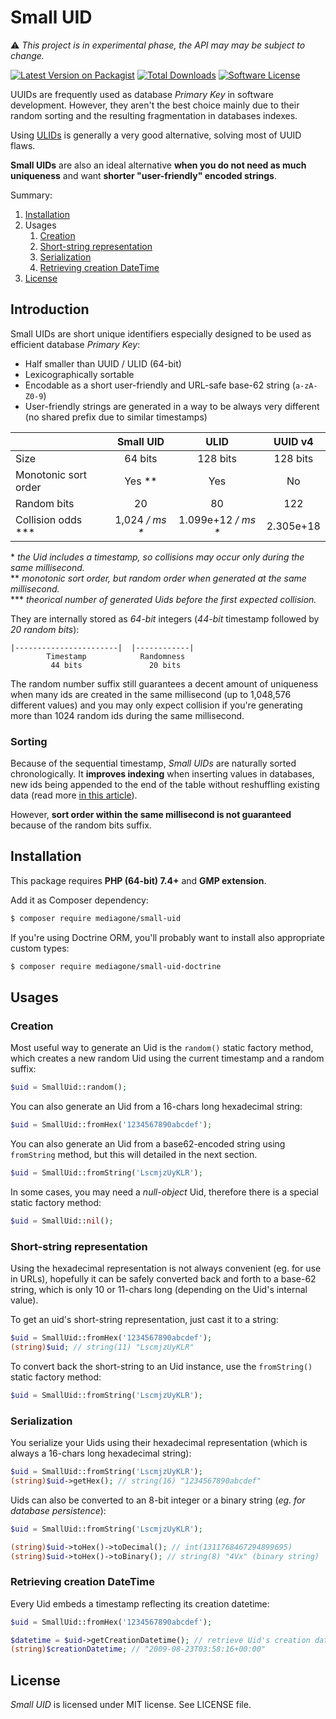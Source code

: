 # Small UID

⚠️ _This project is in experimental phase, the API may may be subject to change._

[![Latest Version on Packagist][ico-version]][link-packagist]
[![Total Downloads][ico-downloads]][link-downloads]
[![Software License][ico-license]](LICENSE)


UUIDs are frequently used as database _Primary Key_ in software development. However, they aren't the best choice mainly due to their random sorting and the resulting fragmentation in databases indexes.

Using [ULIDs](https://github.com/ulid/spec) is generally a very good alternative, solving most of UUID flaws.

**Small UIDs** are also an ideal alternative **when you do not need as much uniqueness** and want **shorter "user-friendly" encoded strings**.


Summary:
1. [Installation](#install)
2. Usages
   1. [Creation](#create)
   2. [Short-string representation](#shortstring)
   3. [Serialization](#serialize)
   4. [Retrieving creation DateTime](#datetime)
3. [License](#licence)


## Introduction

Small UIDs are short unique identifiers especially designed to be used as efficient database _Primary Key_:

- Half smaller than UUID / ULID (64-bit)
- Lexicographically sortable
- Encodable as a short user-friendly and URL-safe base-62 string (`a-zA-Z0-9`)
- User-friendly strings are generated in a way to be always very different (no shared prefix due to similar timestamps)


| |Small UID|ULID|UUID v4|
|---|:---:|:---:|:---:|
|Size|64 bits|128 bits|128 bits|
|Monotonic sort order|Yes &ast;&ast;|Yes|No|
|Random bits| 20 | 80 |122|
|Collision odds &ast;&ast;&ast;| 1,024 _/ ms &ast;_ | 1.099e+12 _/ ms &ast;_| 2.305e+18 |

&ast; _the Uid includes a timestamp, so collisions may occur only during the same millisecond._ \
&ast;&ast; _monotonic sort order, but random order when generated at the same millisecond._ \
&ast;&ast;&ast; _theorical number of generated Uids before the first expected collision._



They are internally stored as _64-bit_ integers (_44-bit_ timestamp followed by _20 random bits_):

    |-----------------------|  |------------|
            Timestamp            Randomness
             44 bits               20 bits


The random number suffix still guarantees a decent amount of uniqueness when many ids are created in the same millisecond (up to 1,048,576 different values) and you may only expect collision if you're generating more than 1024 random ids during the same millisecond.


### Sorting

Because of the sequential timestamp, _Small UIDs_ are naturally sorted chronologically. It **improves indexing** when inserting values in databases, new ids being appended to the end of the table without reshuffling existing data (read more [in this article](https://www.codeproject.com/Articles/388157/GUIDs-as-fast-primary-keys-under-multiple-database)).

However, **sort order within the same millisecond is not guaranteed** because of the random bits suffix.


## <a name="install"></a>Installation

This package requires **PHP (64-bit) 7.4+** and **GMP extension**.

Add it as Composer dependency:
```sh
$ composer require mediagone/small-uid
```

If you're using Doctrine ORM, you'll probably want to install also appropriate custom types:
```sh
$ composer require mediagone/small-uid-doctrine
```


## Usages

### <a name="create"></a>Creation
Most useful way to generate an Uid is the `random()` static factory method, which creates a new random Uid using the current timestamp and a random suffix:
```php
$uid = SmallUid::random();
```

You can also generate an Uid from a 16-chars long hexadecimal string:
```php
$uid = SmallUid::fromHex('1234567890abcdef');
```

You can also generate an Uid from a base62-encoded string using `fromString` method, but this will detailed in the next section.
```php
$uid = SmallUid::fromString('LscmjzUyKLR');
```

In some cases, you may need a _null-object_ Uid, therefore there is a special static factory method:
```php
$uid = SmallUid::nil();
```


### <a name="shortstring"></a>Short-string representation
Using the hexadecimal representation is not always convenient (eg. for use in URLs), hopefully it can be safely converted back and forth to a base-62 string, which is only 10 or 11-chars long (depending on the Uid's internal value). 

To get an uid's short-string representation, just cast it to a string:
```php
$uid = SmallUid::fromHex('1234567890abcdef');
(string)$uid; // string(11) "LscmjzUyKLR"
```

To convert back the short-string to an Uid instance, use the `fromString()` static factory method:
```php
$uid = SmallUid::fromString('LscmjzUyKLR');
```


### <a name="serialize"></a>Serialization

You serialize your Uids using their hexadecimal representation (which is always a 16-chars long hexadecimal string):
```php
$uid = SmallUid::fromString('LscmjzUyKLR');
(string)$uid->getHex(); // string(16) "1234567890abcdef"
```

Uids can also be converted to an 8-bit integer or a binary string (_eg. for database persistence_):
```php
$uid = SmallUid::fromString('LscmjzUyKLR');

(string)$uid->toHex()->toDecimal(); // int(1311768467294899695)
(string)$uid->toHex()->toBinary(); // string(8) "4Vx" (binary string)
```


### <a name="datetime"></a>Retrieving creation DateTime

Every Uid embeds a timestamp reflecting its creation datetime:
```php
$uid = SmallUid::fromHex('1234567890abcdef');

$datetime = $uid->getCreationDatetime(); // retrieve Uid's creation datetime
(string)$creationDatetime; // "2009-08-23T03:58:16+00:00"
```



## <a name="licence"></a>License

_Small UID_ is licensed under MIT license. See LICENSE file.


[ico-license]: https://img.shields.io/badge/license-MIT-brightgreen.svg
[ico-version]: https://img.shields.io/packagist/v/mediagone/small-uid.svg
[ico-downloads]: https://img.shields.io/packagist/dt/mediagone/small-uid.svg

[link-packagist]: https://packagist.org/packages/mediagone/small-uid
[link-downloads]: https://packagist.org/packages/mediagone/small-uid
